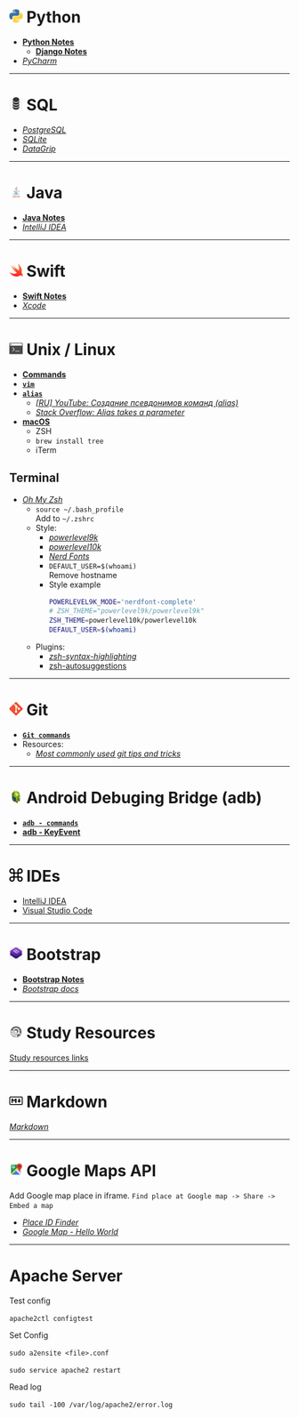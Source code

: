 <!-- [_Stack Overflow: _]() -->
<!-- [_GitHub: _]() -->

# <img src="/imgs/py_icon.png" width="24" height="24"> Python

- [__Python Notes__](https://github.com/sergius-la/Python)
    - [__Django Notes__](https://github.com/sergius-la/Python#-django)
- [_PyCharm_](https://www.jetbrains.com/pycharm/)

***

# <img src="/imgs/sql.png" width="24" height="24"> SQL

- [_PostgreSQL_](https://www.postgresql.org/docs/)
- [_SQLite_](https://www.sqlite.org/docs.html)
- [_DataGrip_](https://www.jetbrains.com/datagrip/)

***

# <img src="/imgs/java.png" width="24" height="24"> Java

- [__Java Notes__](https://github.com/sergius-la/Java)
- [_IntelliJ IDEA_](https://www.jetbrains.com/idea/)

***

# <img src="/imgs/swift.png" width="24" height="24"> Swift

- [__Swift Notes__](https://github.com/sergius-la/Swift)
- [_Xcode_](https://itunes.apple.com/us/app/xcode/id497799835)

***

# <img src="/imgs/terminal.png" width="24" height="24"> Unix / Linux

- [__Commands__](/terminal/Unix.md)
- [__`vim`__](/terminal/vim.md)
- [__`alias`__](/terminal/alias.md)
    - [_[RU] YouTube: Создание псевдонимов команд (alias)_](https://www.youtube.com/watch?v=HvwOtqEheZ4)
    - [_Stack Overflow: Alias takes a parameter_](https://stackoverflow.com/questions/7131670/make-a-bash-alias-that-takes-a-parameter)
- [__macOS__](/macOS.md)
  - ZSH
  - `brew install tree`
  - iTerm

## Terminal

- [_Oh My Zsh_](https://ohmyz.sh)
  - ```source ~/.bash_profile``` <br> Add to `~/.zshrc`
  - Style:
    - [_powerlevel9k_](https://github.com/Powerlevel9k/powerlevel9k)
    - [_powerlevel10k_](https://github.com/romkatv/powerlevel10k)
    - [_Nerd Fonts_](https://github.com/ryanoasis/nerd-fonts)
    - `DEFAULT_USER=$(whoami)` <br> Remove hostname
    - Style example
        ```sh
        POWERLEVEL9K_MODE='nerdfont-complete'
        # ZSH_THEME="powerlevel9k/powerlevel9k"
        ZSH_THEME=powerlevel10k/powerlevel10k
        DEFAULT_USER=$(whoami)
        ```
  - Plugins:
    - [_zsh-syntax-highlighting_](https://github.com/zsh-users/zsh-syntax-highlighting)
    - [zsh-autosuggestions](https://github.com/zsh-users/zsh-autosuggestions)  

***

# <img src="/imgs/git.png" width="24" height="24"> Git

- [__`Git commands`__](/Git.md)
- Resources:
    - [_Most commonly used git tips and tricks_](https://github.com/git-tips/tips)

***

# <img src="/imgs/adb.jpeg" width="24" height="24"> Android Debuging Bridge (adb)

- [__`adb - commands`__](/adb/adb.md)
- [__adb - KeyEvent__](/adb/adb%20-%20KeyEvent.md)

***

# <img src="/imgs/shortcuts.jpeg" width="24" height="24"> IDEs

- [IntelliJ IDEA](/IDEA_shortcuts.md)
- [Visual Studio Code](/VS_Code.md)
                    
***

# <img src="/imgs/bootstrap.jpg" width="24" height="24"> Bootstrap

- [__Bootstrap Notes__](/bootstrap_notes.md)
- [_Bootstrap docs_](https://getbootstrap.com/)

***

# <img src="/imgs/study_res.png" width="24" height="24"> Study Resources

[Study resources links](/Study_Resources.md)

*** 

# <img src="/imgs/markdown.png" width="24" height="24"> Markdown

[_Markdown_](https://github.com/adam-p/markdown-here/wiki/Markdown-Cheatsheet)

*** 

# <img src="/imgs/maps.png" width="24" height="24"> Google Maps API

Add Google map place in iframe. `Find place at Google map -> Share -> Embed a map`

- [_Place ID Finder_](https://developers.google.com/maps/documentation/javascript/examples/places-placeid-finder)
- [_Google Map - Hello World_](https://developers.google.com/maps/documentation/javascript/examples/map-simple)

***

# Apache Server

Test config

`apache2ctl configtest`

Set Config

`sudo a2ensite <file>.conf`

`sudo service apache2 restart`

Read log

`sudo tail -100 /var/log/apache2/error.log`
